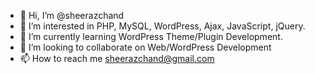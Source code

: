 - 👋 Hi, I’m @sheerazchand
- 👀 I’m interested in PHP, MySQL, WordPress, Ajax, JavaScript, jQuery.
- 🌱 I’m currently learning WordPress Theme/Plugin Development.
- 💞️ I’m looking to collaborate on Web/WordPress Development
- 📫 How to reach me sheerazchand@gmail.com

<!---
sheerazchand/sheerazchand is a ✨ special ✨ repository because its `README.md` (this file) appears on your GitHub profile.
You can click the Preview link to take a look at your changes.
--->
